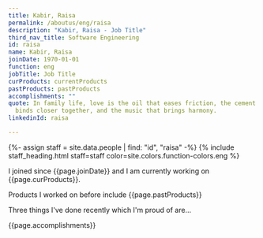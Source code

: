 ```yaml
---
title: Kabir, Raisa
permalink: /aboutus/eng/raisa
description: "Kabir, Raisa - Job Title"
third_nav_title: Software Engineering
id: raisa
name: Kabir, Raisa
joinDate: 1970-01-01
function: eng
jobTitle: Job Title
curProducts: currentProducts
pastProducts: pastProducts
accomplishments: ""
quote: In family life, love is the oil that eases friction, the cement that
  binds closer together, and the music that brings harmony.
linkedinId: raisa

---
```


{%- assign staff = site.data.people | find: "id", "raisa" -%}
{% include staff_heading.html staff=staff color=site.colors.function-colors.eng %}

<p>I joined since {{page.joinDate}} and I am currently working on {{page.curProducts}}.</p>

<p>Products I worked on before include {{page.pastProducts}}</p>

<p>Three things I've done recently which I'm proud of are...</p>
{{page.accomplishments}}
